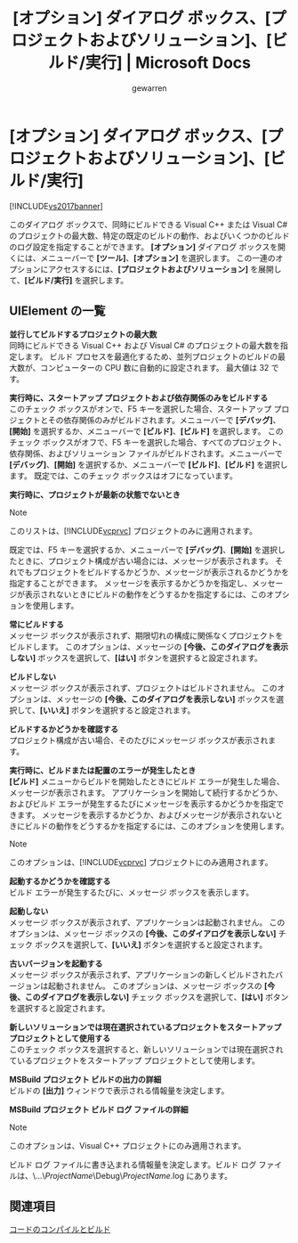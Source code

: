 ﻿---
title: '[オプション] ダイアログ ボックス、[プロジェクトおよびソリューション]、[ビルド/実行] | Microsoft Docs'
ms.date: 11/15/2016
ms.prod: visual-studio-dev14
ms.technology: vs-ide-general
ms.topic: reference
f1_keywords:
- VS.ToolsOptionsPages.Projects.Build_and_Run
- VS.ToolsOptionsPag.Projects.Build_and_Run
helpviewer_keywords:
- builds [Visual Studio], setting up
- run actions
- debugger, run options
ms.assetid: c884976e-c0df-4c6d-8e3a-856ea2bd547c
caps.latest.revision: 24
author: gewarren
ms.author: gewarren
manager: jillfra
ms.openlocfilehash: a0ce02a76d32a967e2c7e5f06818b5838337f9b1
ms.sourcegitcommit: 47eeeeadd84c879636e9d48747b615de69384356
ms.translationtype: HT
ms.contentlocale: ja-JP
ms.lasthandoff: 04/23/2019
ms.locfileid: "63433678"
---
# <a name="options-dialog-box--projects-and-solutions-build-and-run"></a>[オプション] ダイアログ ボックス、[プロジェクトおよびソリューション]、[ビルド/実行]
[!INCLUDE[vs2017banner](../../includes/vs2017banner.md)]

このダイアログ ボックスで、同時にビルドできる Visual C++ または Visual C# のプロジェクトの最大数、特定の既定のビルドの動作、およびいくつかのビルドのログ設定を指定することができます。 **[オプション]** ダイアログ ボックスを開くには、メニューバーで **[ツール]**、**[オプション]** を選択します。 この一連のオプションにアクセスするには、**[プロジェクトおよびソリューション]** を展開して、**[ビルド/実行]** を選択します。  
  
## <a name="uielement-list"></a>UIElement の一覧  
 **並行してビルドするプロジェクトの最大数**  
 同時にビルドできる Visual C++ および Visual C# のプロジェクトの最大数を指定します。 ビルド プロセスを最適化するため、並列プロジェクトのビルドの最大数が、コンピューターの CPU 数に自動的に設定されます。 最大値は 32 です。  
  
 **実行時に、スタートアップ プロジェクトおよび依存関係のみをビルドする**  
 このチェック ボックスがオンで、F5 キーを選択した場合、スタートアップ プロジェクトとその依存関係のみがビルドされます。メニューバーで **[デバッグ]**、**[開始]** を選択するか、メニューバーで **[ビルド]**、**[ビルド]** を選択します。 このチェック ボックスがオフで、F5 キーを選択した場合、すべてのプロジェクト、依存関係、およびソリューション ファイルがビルドされます。メニューバーで **[デバッグ]**、**[開始]** を選択するか、メニューバーで **[ビルド]**、**[ビルド]** を選択します。 既定では、このチェック ボックスはオフになっています。  
  
 **実行時に、プロジェクトが最新の状態でないとき**  
 > [!NOTE]
> このリストは、[!INCLUDE[vcprvc](../../includes/vcprvc-md.md)] プロジェクトのみに適用されます。  
  
 既定では、F5 キーを選択するか、メニューバーで **[デバッグ]**、**[開始]** を選択したときに、プロジェクト構成が古い場合には、メッセージが表示されます。 それでもプロジェクトをビルドするかどうか、メッセージが表示されるかどうかを指定することができます。 メッセージを表示するかどうかを指定し、メッセージが表示されないときにビルドの動作をどうするかを指定するには、このオプションを使用します。  
  
 **常にビルドする**  
 メッセージ ボックスが表示されず、期限切れの構成に関係なくプロジェクトをビルドします。 このオプションは、メッセージの **[今後、このダイアログを表示しない]** ボックスを選択して、**[はい]** ボタンを選択すると設定されます。  
  
 **ビルドしない**  
 メッセージ ボックスが表示されず、プロジェクトはビルドされません。 このオプションは、メッセージの **[今後、このダイアログを表示しない]** ボックスを選択して、**[いいえ]** ボタンを選択すると設定されます。  
  
 **ビルドするかどうかを確認する**  
 プロジェクト構成が古い場合、そのたびにメッセージ ボックスが表示されます。  
  
 **実行時に、ビルドまたは配置のエラーが発生したとき**  
 **[ビルド]** メニューからビルドを開始したときにビルド エラーが発生した場合、メッセージが表示されます。 アプリケーションを開始して続行するかどうか、およびビルド エラーが発生するたびにメッセージを表示するかどうかを指定できます。 メッセージを表示するかどうか、およびメッセージが表示されないときにビルドの動作をどうするかを指定するには、このオプションを使用します。  
  
> [!NOTE]
> このオプションは、[!INCLUDE[vcprvc](../../includes/vcprvc-md.md)] プロジェクトにのみ適用されます。  
  
 **起動するかどうかを確認する**  
 ビルド エラーが発生するたびに、メッセージ ボックスを表示します。  
  
 **起動しない**  
 メッセージ ボックスが表示されず、アプリケーションは起動されません。 このオプションは、メッセージ ボックスの **[今後、このダイアログを表示しない]** チェック ボックスを選択して、**[いいえ]** ボタンを選択すると設定されます。  
  
 **古いバージョンを起動する**  
 メッセージ ボックスが表示されず、アプリケーションの新しくビルドされたバージョンは起動されません。 このオプションは、メッセージ ボックスの **[今後、このダイアログを表示しない]** チェック ボックスを選択して、**[はい]** ボタンを選択すると設定されます。  
  
 **新しいソリューションでは現在選択されているプロジェクトをスタートアップ プロジェクトとして使用する**  
 このチェック ボックスを選択すると、新しいソリューションでは現在選択されているプロジェクトをスタートアップ プロジェクトとして使用します。  
  
 **MSBuild プロジェクト ビルドの出力の詳細**  
 ビルドの **[出力]** ウィンドウで表示される情報量を決定します。  
  
 **MSBuild プロジェクト ビルド ログ ファイルの詳細**  
 > [!NOTE]
> このオプションは、Visual C++ プロジェクトにのみ適用されます。  
  
 ビルド ログ ファイルに書き込まれる情報量を決定します。ビルド ログ ファイルは、\\...\\*ProjectName*\Debug\\*ProjectName*.log にあります。  
  
## <a name="see-also"></a>関連項目
 [コードのコンパイルとビルド](../../ide/compiling-and-building-in-visual-studio.md)
